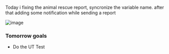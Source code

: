Today i fixing the animal rescue report, syncronize the variable name. after that adding some notification while sending a report

![image](https://user-images.githubusercontent.com/85722211/213478162-5c4a84ae-328b-44f5-9b25-5f229b33be24.png)

### Tomorrow goals
* Do the UT Test
